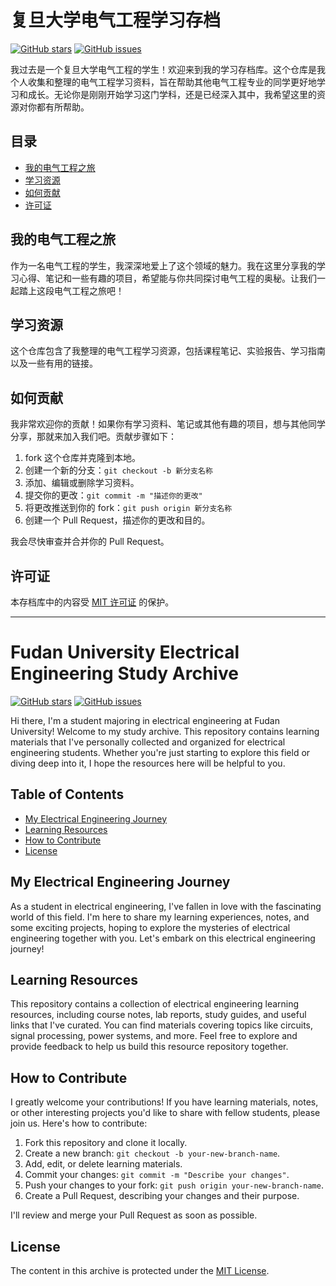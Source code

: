 # 复旦大学电气工程学习存档

[![GitHub stars](https://img.shields.io/github/stars/SamanthaWangdl/fudanEEstudyarchive)](https://github.com/SamanthaWangdl/fudanEEstudyarchive/stargazers)
[![GitHub issues](https://img.shields.io/github/issues/SamanthaWangdl/fudanEEstudyarchive)](https://github.com/SamanthaWangdl/fudanEEstudyarchive/issues)

我过去是一个复旦大学电气工程的学生！欢迎来到我的学习存档库。这个仓库是我个人收集和整理的电气工程学习资料，旨在帮助其他电气工程专业的同学更好地学习和成长。无论你是刚刚开始学习这门学科，还是已经深入其中，我希望这里的资源对你都有所帮助。

## 目录

- [我的电气工程之旅](#我的电气工程之旅)
- [学习资源](#学习资源)
- [如何贡献](#如何贡献)
- [许可证](#许可证)

## 我的电气工程之旅

作为一名电气工程的学生，我深深地爱上了这个领域的魅力。我在这里分享我的学习心得、笔记和一些有趣的项目，希望能与你共同探讨电气工程的奥秘。让我们一起踏上这段电气工程之旅吧！

## 学习资源

这个仓库包含了我整理的电气工程学习资源，包括课程笔记、实验报告、学习指南以及一些有用的链接。

## 如何贡献

我非常欢迎你的贡献！如果你有学习资料、笔记或其他有趣的项目，想与其他同学分享，那就来加入我们吧。贡献步骤如下：

1. fork 这个仓库并克隆到本地。
2. 创建一个新的分支：`git checkout -b 新分支名称`
3. 添加、编辑或删除学习资料。
4. 提交你的更改：`git commit -m "描述你的更改"`
5. 将更改推送到你的 fork：`git push origin 新分支名称`
6. 创建一个 Pull Request，描述你的更改和目的。

我会尽快审查并合并你的 Pull Request。

## 许可证

本存档库中的内容受 [MIT 许可证](LICENSE) 的保护。

---

# Fudan University Electrical Engineering Study Archive

[![GitHub stars](https://img.shields.io/github/stars/SamanthaWangdl/fudanEEstudyarchive)](https://github.com/SamanthaWangdl/fudanEEstudyarchive/stargazers)
[![GitHub issues](https://img.shields.io/github/issues/SamanthaWangdl/fudanEEstudyarchive)](https://github.com/SamanthaWangdl/fudanEEstudyarchive/issues)

Hi there, I'm a student majoring in electrical engineering at Fudan University! Welcome to my study archive. This repository contains learning materials that I've personally collected and organized for electrical engineering students. Whether you're just starting to explore this field or diving deep into it, I hope the resources here will be helpful to you.

## Table of Contents

- [My Electrical Engineering Journey](#my-electrical-engineering-journey)
- [Learning Resources](#learning-resources)
- [How to Contribute](#how-to-contribute)
- [License](#license)

## My Electrical Engineering Journey

As a student in electrical engineering, I've fallen in love with the fascinating world of this field. I'm here to share my learning experiences, notes, and some exciting projects, hoping to explore the mysteries of electrical engineering together with you. Let's embark on this electrical engineering journey!

## Learning Resources

This repository contains a collection of electrical engineering learning resources, including course notes, lab reports, study guides, and useful links that I've curated. You can find materials covering topics like circuits, signal processing, power systems, and more. Feel free to explore and provide feedback to help us build this resource repository together.

## How to Contribute

I greatly welcome your contributions! If you have learning materials, notes, or other interesting projects you'd like to share with fellow students, please join us. Here's how to contribute:

1. Fork this repository and clone it locally.
2. Create a new branch: `git checkout -b your-new-branch-name`.
3. Add, edit, or delete learning materials.
4. Commit your changes: `git commit -m "Describe your changes"`.
5. Push your changes to your fork: `git push origin your-new-branch-name`.
6. Create a Pull Request, describing your changes and their purpose.

I'll review and merge your Pull Request as soon as possible.

## License

The content in this archive is protected under the [MIT License](LICENSE).
